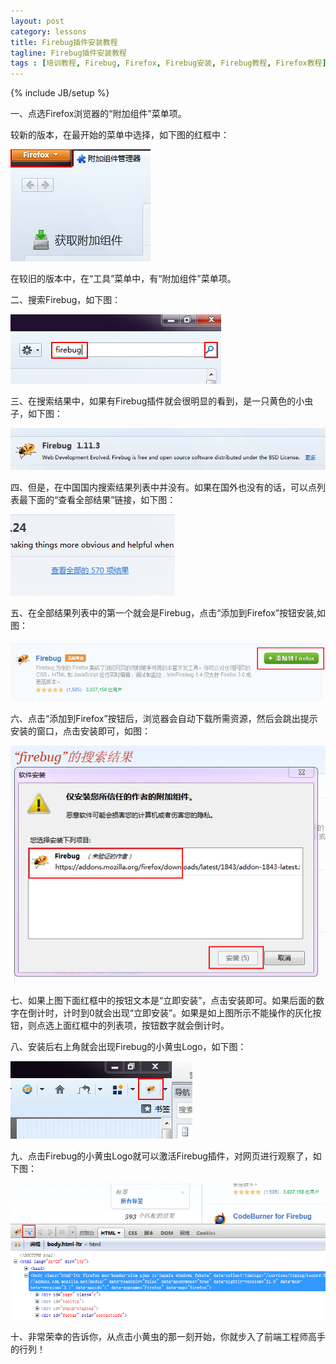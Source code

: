 ```yaml
---
layout: post
category: lessons
title: Firebug插件安装教程
tagline: Firebug插件安装教程
tags : [培训教程, Firebug, Firefox, Firebug安装, Firebug教程, Firefox教程]
---
```

{% include JB/setup %}

一、点选Firefox浏览器的“附加组件”菜单项。

   较新的版本，在最开始的菜单中选择，如下图的红框中：

   ![install-firebug](/images/articles/lessons/install-firebug/1.png)

   在较旧的版本中，在“工具”菜单中，有“附加组件”菜单项。
   
二、搜索Firebug，如下图：

   ![install-firebug](/images/articles/lessons/install-firebug/2.png)
    
三、在搜索结果中，如果有Firebug插件就会很明显的看到，是一只黄色的小虫子，如下图：

   ![install-firebug](/images/articles/lessons/install-firebug/3.png)

四、但是，在中国国内搜索结果列表中并没有。如果在国外也没有的话，可以点列表最下面的“查看全部结果”链接，如下图：

   ![install-firebug](/images/articles/lessons/install-firebug/4.png)
   
五、在全部结果列表中的第一个就会是Firebug，点击“添加到Firefox”按钮安装,如图：

   ![install-firebug](/images/articles/lessons/install-firebug/5.png)
    
六、点击“添加到Firefox”按钮后，浏览器会自动下载所需资源，然后会跳出提示安装的窗口，点击安装即可，如图：

   ![install-firebug](/images/articles/lessons/install-firebug/6.png)
    
七、如果上图下面红框中的按钮文本是“立即安装”，点击安装即可。如果后面的数字在倒计时，计时到0就会出现“立即安装”。如果是如上图所示不能操作的灰化按钮，则点选上面红框中的列表项，按钮数字就会倒计时。

八、安装后右上角就会出现Firebug的小黄虫Logo，如下图：

   ![install-firebug](/images/articles/lessons/install-firebug/8.png)
    
九、点击Firebug的小黄虫Logo就可以激活Firebug插件，对网页进行观察了，如下图：

   ![install-firebug](/images/articles/lessons/install-firebug/9.png)
    
十、非常荣幸的告诉你，从点击小黄虫的那一刻开始，你就步入了前端工程师高手的行列！